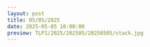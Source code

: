 ```yaml
---
layout: post
title: 05/05/2025
date: 2025-05-05 10:00:00
preview: TLP1/2025/202505/20250505/stack.jpg
---
```

